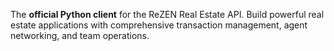 The **official Python client** for the ReZEN Real Estate API. Build powerful real estate applications with comprehensive transaction management, agent networking, and team operations.
